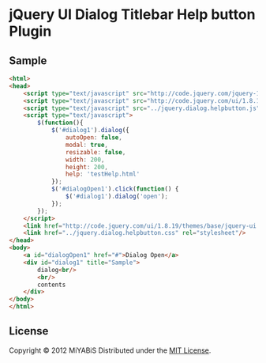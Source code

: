 jQuery UI Dialog Titlebar Help button Plugin
======================

Sample
----------

``` html
<html>
<head>
	<script type="text/javascript" src="http://code.jquery.com/jquery-1.7.2.min.js"></script>
	<script type="text/javascript" src="http://code.jquery.com/ui/1.8.19/jquery-ui.min.js"></script>
	<script type="text/javascript" src="../jquery.dialog.helpbutton.js"></script>
	<script type="text/javascript">
		$(function(){
			$('#dialog1').dialog({
				autoOpen: false,
				modal: true,
				resizable: false,
				width: 200,
				height: 200,
				help: 'testHelp.html'
			});
			$('#dialogOpen1').click(function() {
				$('#dialog1').dialog('open');
			});
		});
	</script>
	<link href="http://code.jquery.com/ui/1.8.19/themes/base/jquery-ui.css" rel="stylesheet"/>
	<link href="../jquery.dialog.helpbutton.css" rel="stylesheet"/>
</head>
<body>
	<a id="dialogOpen1" href="#">Dialog Open</a>
	<div id="dialog1" title="Sample">
		dialog<br/>
		<br/>
		contents
	</div>
</body>
</html>
```

License
----------
Copyright &copy; 2012 MiYABiS
Distributed under the [MIT License][mit].
 
[MIT]: http://www.opensource.org/licenses/mit-license.php
